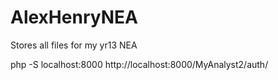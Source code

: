 # AlexHenryNEA
Stores all files for my yr13 NEA

php -S localhost:8000
http://localhost:8000/MyAnalyst2/auth/